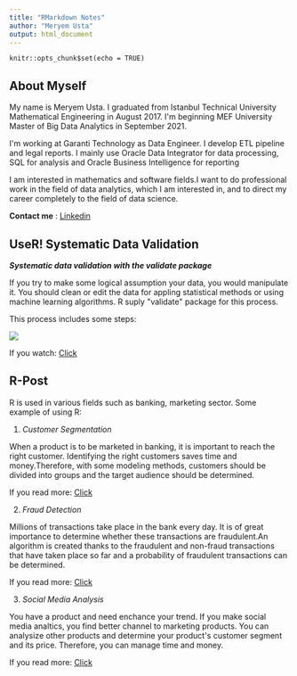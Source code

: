 ```yaml
---
title: "RMarkdown Notes"
author: "Meryem Usta"
output: html_document
---
```


```{r setup, include=FALSE}
knitr::opts_chunk$set(echo = TRUE)
```

## **About Myself**

My name is Meryem Usta. I graduated from Istanbul Technical University Mathematical Engineering in August 2017. I'm beginning MEF University Master of Big Data Analytics in September 2021. 

I'm working at Garanti Technology as Data Engineer. I develop ETL pipeline and legal reports. I mainly use Oracle Data Integrator for data processing, SQL for analysis and Oracle Business Intelligence for reporting

I am interested in mathematics and software fields.I want to  do professional work in the field of data analytics, which I am interested in, and to direct my career completely to the field of data science.

**Contact me** : [Linkedin](https://www.linkedin.com/in/meryemusta/)

## **UseR! Systematic Data Validation**

**_Systematic data validation with the validate package_**
  
If you try to make some logical assumption your data, you would manipulate it. You should clean or edit the data for appling statistical methods or using machine learning algorithms. R suply "validate" package for this process.

This process includes some steps:

![](C:\Users\Meryem\Documents\GitHub\mef05-ustame\Data_process_steps.JPG)

If you watch: [Click](https://www.youtube.com/watch?v=hb785sQt8tg&list=PL4IzsxWztPdnCC_kMCYKrd_t6cViMhBrD&index=2)

## **R-Post** 

 R is used in various fields such as banking, marketing sector. Some example of using R:

1. _Customer Segmentation_

When a product is to be marketed in banking, it is important to reach the right customer. Identifying the right customers saves time and money.Therefore, with some modeling methods, customers should be divided into groups and the target audience should be determined.

If you read more: [Click](https://data-flair.training/blogs/r-data-science-project-customer-segmentation/)

2. _Fraud Detection_

Millions of transactions take place in the bank every day. It is of great importance to determine whether these transactions are fraudulent.An algorithm is created thanks to the fraudulent and non-fraud transactions that have taken place so far and a probability of fraudulent transactions can be determined.

If you read more: [Click](https://blog.codecentric.de/en/2017/09/data-science-fraud-detection/)

3. _Social Media Analysis_

You have a product and need enchance your trend. If you make social media analtics, you find better channel to marketing products. You can analysize other products and determine your product's customer segment and its price. Therefore, you can manage time and money.

If you read more: [Click](https://www.packtpub.com/product/learning-social-media-analytics-with-r/9781787127524)

